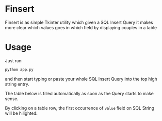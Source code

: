 # Finsert

Finsert is as simple Tkinter utility which given a SQL Insert Query it makes more clear which values goes in which field by displaying couples in a table

# Usage

Just run
```python
python app.py
```
and then start typing or paste your whole SQL Insert Query into the top high string entry.

The table below is filled automatically as soon as the Query starts to make sense.

By clicking on a table row, the first occurrence of `value` field on SQL String will be hilighted.
